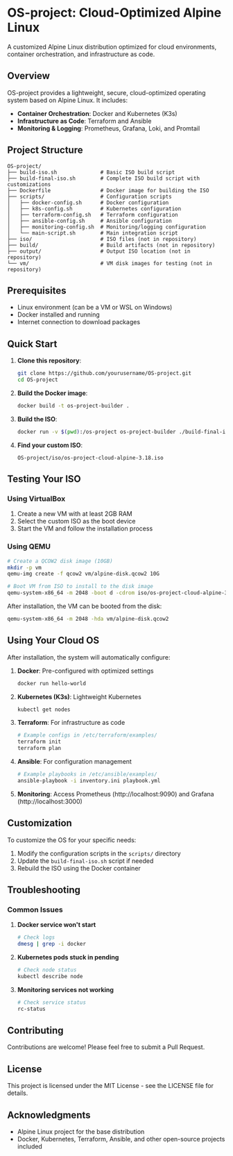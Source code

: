 # OS-project: Cloud-Optimized Alpine Linux

A customized Alpine Linux distribution optimized for cloud environments, container orchestration, and infrastructure as code.

## Overview

OS-project provides a lightweight, secure, cloud-optimized operating system based on Alpine Linux. It includes:

- **Container Orchestration**: Docker and Kubernetes (K3s)
- **Infrastructure as Code**: Terraform and Ansible
- **Monitoring & Logging**: Prometheus, Grafana, Loki, and Promtail

## Project Structure

```
OS-project/
├── build-iso.sh              # Basic ISO build script
├── build-final-iso.sh        # Complete ISO build script with customizations
├── Dockerfile                # Docker image for building the ISO
├── scripts/                  # Configuration scripts
│   ├── docker-config.sh      # Docker configuration
│   ├── k8s-config.sh         # Kubernetes configuration
│   ├── terraform-config.sh   # Terraform configuration
│   ├── ansible-config.sh     # Ansible configuration
│   ├── monitoring-config.sh  # Monitoring/logging configuration
│   └── main-script.sh        # Main integration script
├── iso/                      # ISO files (not in repository)
├── build/                    # Build artifacts (not in repository)
├── output/                   # Output ISO location (not in repository)
└── vm/                       # VM disk images for testing (not in repository)
```

## Prerequisites

- Linux environment (can be a VM or WSL on Windows)
- Docker installed and running
- Internet connection to download packages

## Quick Start

1. **Clone this repository**:
   ```bash
   git clone https://github.com/yourusername/OS-project.git
   cd OS-project
   ```

2. **Build the Docker image**:
   ```bash
   docker build -t os-project-builder .
   ```

3. **Build the ISO**:
   ```bash
   docker run -v $(pwd):/os-project os-project-builder ./build-final-iso.sh
   ```

4. **Find your custom ISO**:
   ```
   OS-project/iso/os-project-cloud-alpine-3.18.iso
   ```

## Testing Your ISO

### Using VirtualBox

1. Create a new VM with at least 2GB RAM
2. Select the custom ISO as the boot device
3. Start the VM and follow the installation process

### Using QEMU

```bash
# Create a QCOW2 disk image (10GB)
mkdir -p vm
qemu-img create -f qcow2 vm/alpine-disk.qcow2 10G

# Boot VM from ISO to install to the disk image
qemu-system-x86_64 -m 2048 -boot d -cdrom iso/os-project-cloud-alpine-3.18.iso -hda vm/alpine-disk.qcow2
```

After installation, the VM can be booted from the disk:
```bash
qemu-system-x86_64 -m 2048 -hda vm/alpine-disk.qcow2
```

## Using Your Cloud OS

After installation, the system will automatically configure:

1. **Docker**: Pre-configured with optimized settings
   ```bash
   docker run hello-world
   ```

2. **Kubernetes (K3s)**: Lightweight Kubernetes
   ```bash
   kubectl get nodes
   ```

3. **Terraform**: For infrastructure as code
   ```bash
   # Example configs in /etc/terraform/examples/
   terraform init
   terraform plan
   ```

4. **Ansible**: For configuration management
   ```bash
   # Example playbooks in /etc/ansible/examples/
   ansible-playbook -i inventory.ini playbook.yml
   ```

5. **Monitoring**: Access Prometheus (http://localhost:9090) and Grafana (http://localhost:3000)

## Customization

To customize the OS for your specific needs:

1. Modify the configuration scripts in the `scripts/` directory
2. Update the `build-final-iso.sh` script if needed
3. Rebuild the ISO using the Docker container

## Troubleshooting

### Common Issues

1. **Docker service won't start**
   ```bash
   # Check logs
   dmesg | grep -i docker
   ```

2. **Kubernetes pods stuck in pending**
   ```bash
   # Check node status
   kubectl describe node
   ```

3. **Monitoring services not working**
   ```bash
   # Check service status
   rc-status
   ```

## Contributing

Contributions are welcome! Please feel free to submit a Pull Request.

## License

This project is licensed under the MIT License - see the LICENSE file for details.

## Acknowledgments

- Alpine Linux project for the base distribution
- Docker, Kubernetes, Terraform, Ansible, and other open-source projects included
